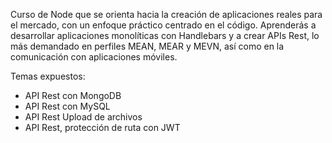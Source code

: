 Curso de Node que se orienta hacia la creación de aplicaciones reales para el mercado, con un enfoque práctico centrado en el código. Aprenderás a desarrollar aplicaciones monolíticas con Handlebars y a crear APIs Rest, lo más demandado en perfiles MEAN, MEAR y MEVN, así como en la comunicación con aplicaciones móviles.

Temas expuestos:
- API Rest con MongoDB
- API Rest con MySQL
- API Rest Upload de archivos
- API Rest, protección de ruta con JWT
